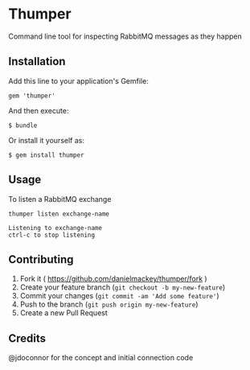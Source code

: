 # Thumper

Command line tool for inspecting RabbitMQ messages as they happen

## Installation

Add this line to your application's Gemfile:

    gem 'thumper'

And then execute:

    $ bundle

Or install it yourself as:

    $ gem install thumper

## Usage

To listen a RabbitMQ exchange


    thumper listen exchange-name

    Listening to exchange-name
    ctrl-c to stop listening


## Contributing

1. Fork it ( https://github.com/danielmackey/thumper/fork )
2. Create your feature branch (`git checkout -b my-new-feature`)
3. Commit your changes (`git commit -am 'Add some feature'`)
4. Push to the branch (`git push origin my-new-feature`)
5. Create a new Pull Request

## Credits

@jdoconnor for the concept and initial connection code
